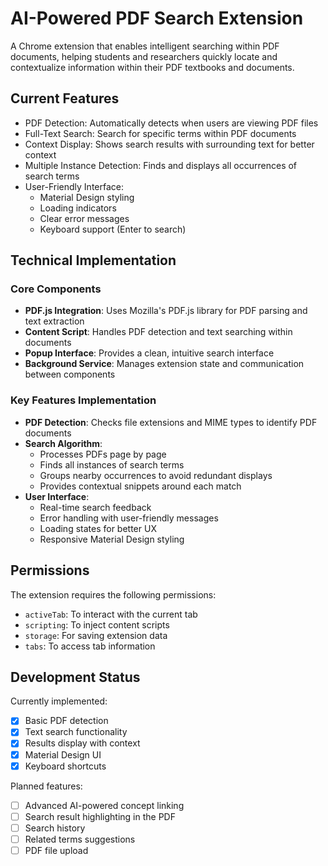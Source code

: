 # AI-Powered PDF Search Extension

A Chrome extension that enables intelligent searching within PDF documents, helping students and researchers quickly locate and contextualize information within their PDF textbooks and documents.

## Current Features

- PDF Detection: Automatically detects when users are viewing PDF files
- Full-Text Search: Search for specific terms within PDF documents
- Context Display: Shows search results with surrounding text for better context
- Multiple Instance Detection: Finds and displays all occurrences of search terms
- User-Friendly Interface:
  - Material Design styling
  - Loading indicators
  - Clear error messages
  - Keyboard support (Enter to search)


## Technical Implementation

### Core Components

- **PDF.js Integration**: Uses Mozilla's PDF.js library for PDF parsing and text extraction
- **Content Script**: Handles PDF detection and text searching within documents
- **Popup Interface**: Provides a clean, intuitive search interface
- **Background Service**: Manages extension state and communication between components

### Key Features Implementation

- **PDF Detection**: Checks file extensions and MIME types to identify PDF documents
- **Search Algorithm**: 
  - Processes PDFs page by page
  - Finds all instances of search terms
  - Groups nearby occurrences to avoid redundant displays
  - Provides contextual snippets around each match
- **User Interface**:
  - Real-time search feedback
  - Error handling with user-friendly messages
  - Loading states for better UX
  - Responsive Material Design styling

## Permissions

The extension requires the following permissions:
- `activeTab`: To interact with the current tab
- `scripting`: To inject content scripts
- `storage`: For saving extension data
- `tabs`: To access tab information

## Development Status

Currently implemented:
- [x] Basic PDF detection
- [x] Text search functionality
- [x] Results display with context
- [x] Material Design UI
- [x] Keyboard shortcuts

Planned features:
- [ ] Advanced AI-powered concept linking
- [ ] Search result highlighting in the PDF
- [ ] Search history
- [ ] Related terms suggestions
- [ ] PDF file upload